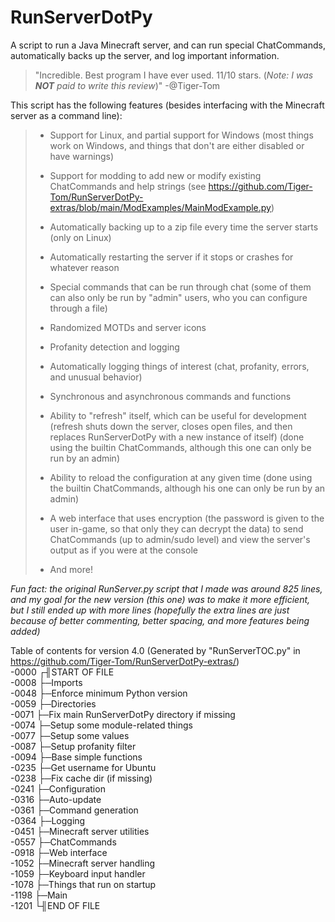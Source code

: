 # RunServerDotPy
A script to run a Java Minecraft server, and can run special ChatCommands, automatically backs up the server, and log important information.
> "Incredible. Best program I have ever used. 11/10 stars. (_Note: I was __NOT__ paid to write this review_)" -@Tiger-Tom

This script has the following features (besides interfacing with the Minecraft server as a command line):

>- Support for Linux, and partial support for Windows (most things work on Windows, and things that don't are either disabled or have warnings)
>
>- Support for modding to add new or modify existing ChatCommands and help strings (see https://github.com/Tiger-Tom/RunServerDotPy-extras/blob/main/ModExamples/MainModExample.py)
>
>- Automatically backing up to a zip file every time the server starts (only on Linux)
>
>- Automatically restarting the server if it stops or crashes for whatever reason
>
>- Special commands that can be run through chat (some of them can also only be run by "admin" users, who you can configure through a file)
>
>- Randomized MOTDs and server icons
>
>- Profanity detection and logging
>
>- Automatically logging things of interest (chat, profanity, errors, and unusual behavior)
>
>- Synchronous and asynchronous commands and functions
>
>- Ability to "refresh" itself, which can be useful for development (refresh shuts down the server, closes open files, and then replaces RunServerDotPy with a new instance of itself) (done using the builtin ChatCommands, although this one can only be run by an admin)
>
>- Ability to reload the configuration at any given time (done using the builtin ChatCommands, although his one can only be run by an admin)
>
>- A web interface that uses encryption (the password is given to the user in-game, so that only they can decrypt the data) to send ChatCommands (up to admin/sudo level) and view the server's output as if you were at the console
>
>- And more!

_Fun fact: the original RunServer.py script that I made was around 825 lines, and my goal for the new version (this one) was to make it more efficient, but I still ended up with more lines (hopefully the extra lines are just because of better commenting, better spacing, and more features being added)_

Table of contents for version 4.0 (Generated by "RunServerTOC.py" in https://github.com/Tiger-Tom/RunServerDotPy-extras/)  
-0000 ┌╢START OF FILE  
-0008 ├─Imports  
-0048 ├─Enforce minimum Python version  
-0059 ├─Directories  
-0071 ├─Fix main RunServerDotPy directory if missing  
-0074 ├─Setup some module-related things  
-0077 ├─Setup some values  
-0087 ├─Setup profanity filter  
-0094 ├─Base simple functions  
-0235 ├─Get username for Ubuntu  
-0238 ├─Fix cache dir (if missing)  
-0241 ├─Configuration  
-0316 ├─Auto-update  
-0361 ├─Command generation  
-0364 ├─Logging  
-0451 ├─Minecraft server utilities  
-0557 ├─ChatCommands  
-0918 ├─Web interface  
-1052 ├─Minecraft server handling  
-1059 ├─Keyboard input handler  
-1078 ├─Things that run on startup  
-1198 ├─Main  
-1201 └╢END OF FILE  
